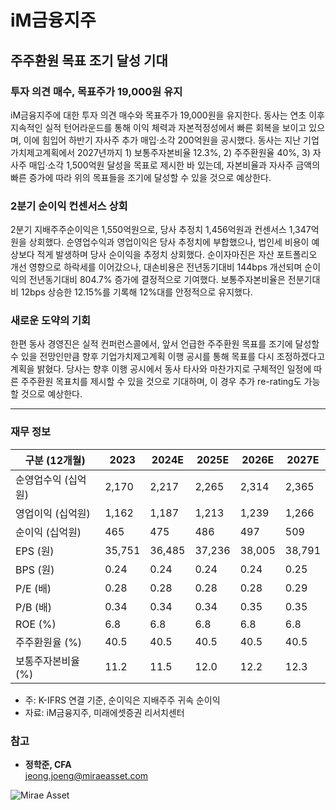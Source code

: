 # iM금융지주

## 주주환원 목표 조기 달성 기대

### 투자 의견 매수, 목표주가 19,000원 유지

iM금융지주에 대한 투자 의견 매수와 목표주가 19,000원을 유지한다. 동사는 연초 이후 지속적인 실적 턴어라운드를 통해 이익 체력과 자본적정성에서 빠른 회복을 보이고 있으며, 이에 힘입어 하반기 자사주 추가 매입·소각 200억원을 공시했다. 동사는 지난 기업가치제고계획에서 2027년까지 1) 보통주자본비율 12.3%, 2) 주주환원율 40%, 3) 자사주 매입·소각 1,500억원 달성을 목표로 제시한 바 있는데, 자본비율과 자사주 금액의 빠른 증가에 따라 위의 목표들을 조기에 달성할 수 있을 것으로 예상한다.

### 2분기 순이익 컨센서스 상회

2분기 지배주주순이익은 1,550억원으로, 당사 추정치 1,456억원과 컨센서스 1,347억원을 상회했다. 순영업수익과 영업이익은 당사 추정치에 부합했으나, 법인세 비용이 예상보다 적게 발생하며 당사 순이익을 추정치 상회했다. 순이자마진은 자산 포트폴리오 개선 영향으로 하락세를 이어갔으나, 대손비용은 전년동기대비 144bps 개선되며 순이익의 전년동기대비 804.7% 증가에 결정적으로 기여했다. 보통주자본비율은 전분기대비 12bps 상승한 12.15%를 기록해 12%대를 안정적으로 유지했다.

### 새로운 도약의 기회

한편 동사 경영진은 실적 컨퍼런스콜에서, 앞서 언급한 주주환원 목표를 조기에 달성할 수 있을 전망인만큼 향후 기업가치제고계획 이행 공시를 통해 목표를 다시 조정하겠다고 계획을 밝혔다. 당사는 향후 이행 공시에서 동사 타사와 마찬가지로 구체적인 일정에 따른 주주환원 목표치를 제시할 수 있을 것으로 기대하며, 이 경우 추가 re-rating도 가능할 것으로 예상한다.

---

### 재무 정보

| 구분 (12개월) | 2023 | 2024E | 2025E | 2026E | 2027E |
|---------------|------|-------|-------|-------|-------|
| 순영업수익 (십억원) | 2,170 | 2,217 | 2,265 | 2,314 | 2,365 |
| 영업이익 (십억원) | 1,162 | 1,187 | 1,213 | 1,239 | 1,266 |
| 순이익 (십억원) | 465 | 475 | 486 | 497 | 509 |
| EPS (원) | 35,751 | 36,485 | 37,236 | 38,005 | 38,791 |
| BPS (원) | 0.24 | 0.24 | 0.24 | 0.24 | 0.25 |
| P/E (배) | 0.28 | 0.28 | 0.28 | 0.28 | 0.29 |
| P/B (배) | 0.34 | 0.34 | 0.34 | 0.35 | 0.35 |
| ROE (%) | 6.8 | 6.8 | 6.8 | 6.8 | 6.8 |
| 주주환원율 (%) | 40.5 | 40.5 | 40.5 | 40.5 | 40.5 |
| 보통주자본비율 (%) | 11.2 | 11.5 | 12.0 | 12.2 | 12.3 |

- 주: K-IFRS 연결 기준, 순이익은 지배주주 귀속 순이익
- 자료: iM금융지주, 미래에셋증권 리서치센터

### 참고

- **정학준, CFA**  
  jeong.joeng@miraeasset.com

![Mirae Asset](https://www.miraeasset.com)